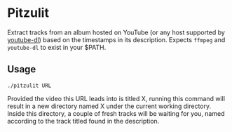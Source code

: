 # Pitzulit
Extract tracks from an album hosted on YouTube (or any host supported by [youtube-dl](https://github.com/rg3/youtube-dl))
based on the timestamps in its description.
Expects `ffmpeg` and `youtube-dl` to exist in your $PATH.

## Usage
```
./pitzulit URL
```
Provided the video this URL leads into is titled X, running this command will result in a new directory named X under the current working directory. Inside this directory, a couple of fresh tracks will be waiting for you, named according to the track titled found in the description.
